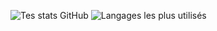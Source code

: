 ![Tes stats GitHub](https://github-readme-stats.vercel.app/api?username=maxenceb91&show_icons=true&theme=radical)
![Langages les plus utilisés](https://github-readme-stats.vercel.app/api/top-langs/?username=maxenceb91&layout=compact&theme=radical)

